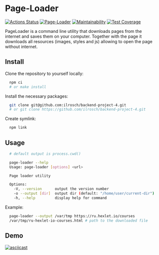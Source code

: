 # Page-Loader

[![Actions Status](https://github.com/ilrosch/backend-project-4/actions/workflows/hexlet-check.yml/badge.svg)](https://github.com/ilrosch/backend-project-4/actions) [![Page-Loader](https://github.com/ilrosch/backend-project-4/actions/workflows/page-loader.yml/badge.svg)](https://github.com/ilrosch/backend-project-4/actions/workflows/page-loader.yml) [![Maintainability](https://api.codeclimate.com/v1/badges/41e0c671115fb341f594/maintainability)](https://codeclimate.com/github/ilrosch/backend-project-4/maintainability) [![Test Coverage](https://api.codeclimate.com/v1/badges/41e0c671115fb341f594/test_coverage)](https://codeclimate.com/github/ilrosch/backend-project-4/test_coverage)

PageLoader is a command line utility that downloads pages from the internet and saves them on your computer. Together with the page it downloads all resources (images, styles and js) allowing to open the page without internet.

## Install

Clone the repository to yourself locally:

```bash
  npm ci
  # or make install
```

Install the necessary packages:

```bash
  git clone git@github.com:ilrosch/backend-project-4.git
  # or git clone https://github.com/ilrosch/backend-project-4.git
```

Create symlink:

```bash
  npm link
```

## Usage

```bash
  # default output is process.cwd()

  page-loader --help
  Usage: page-loader [options] <url>

  Page loader utility

  Options:
    -V, --version      output the version number
    -o --output [dir]  output dir (default: "/home/user/current-dir")
    -h, --help         display help for command
```

Example:

```bash
  page-loader --output /var/tmp https://ru.hexlet.io/courses
  /var/tmp/ru-hexlet-io-courses.html # path to the downloaded file
```

## Demo

[![asciicast](https://asciinema.org/a/IDl1uxLYrCUbhXIFPwWO7iTwm.svg)](https://asciinema.org/a/IDl1uxLYrCUbhXIFPwWO7iTwm)
